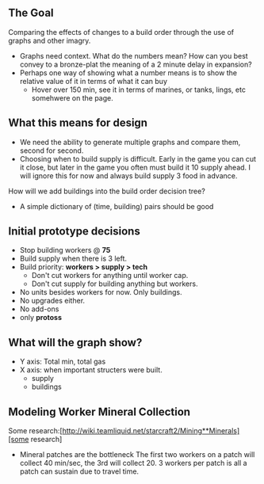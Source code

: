## The Goal
Comparing the effects of changes to a build order through the use of graphs and other imagry.
- Graphs need context. What do the numbers mean? How can you best convey to a bronze-plat the meaning of a 2 minute
  delay in expansion?
- Perhaps one way of showing what a number means is to show the relative value of it in terms of what it can buy
  - Hover over 150 min, see it in terms of marines, or tanks, lings, etc somehwere on the page.

## What this means for design
- We need the ability to generate multiple graphs and compare them, second for second.
- Choosing when to build supply is difficult. 
  Early in the game you can cut it close, but later in the game you often must build it 10 supply ahead. 
  I will ignore this for now and always build supply 3 food in advance.

How will we add buildings into the build order decision tree?
- A simple dictionary of (time, building) pairs should be good

## Initial prototype decisions
- Stop building workers @ **75**
- Build supply when there is 3 left.
- Build priority: **workers > supply > tech**
   - Don't cut workers for anything until worker cap.
   - Don't cut supply for building anything but workers. 
- No units besides workers for now. Only buildings.
- No upgrades either.
- No add-ons
- only **protoss**

## What will the graph show?
- Y axis: Total min, total gas
- X axis: when important structers were built.
   - supply
   - buildings

## Modeling Worker Mineral Collection
Some research:[http://wiki.teamliquid.net/starcraft2/Mining**Minerals][some research]
- Mineral patches are the bottleneck
  The first two workers on a patch will collect 40 min/sec, the 3rd will collect 20.
  3 workers per patch is all a patch can sustain due to travel time.

